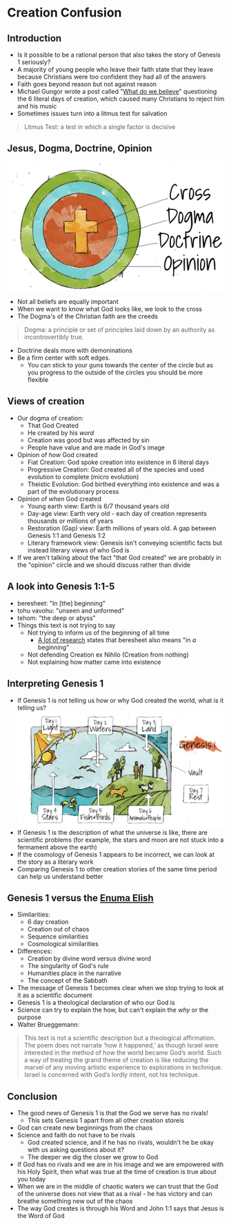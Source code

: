 # Creation Confusion
## Introduction
* Is it possible to be a rational person that also takes the story of Genesis 1 seriously?
* A majority of young people who leave their faith state that they leave because Christians were too confident they had all of the answers
* Faith goes beyond reason but not against reason
* Michael Gungor wrote a post called "[What do we believe](http://www.gungormusic.com/blog/2014/02/what-do-we-believe)" questioning the 6 literal days of creation, which caused many Christians to reject him and his music
* Sometimes issues turn into a litmus test for salvation
> Litmus Test: a test in which a single factor is decisive

## Jesus, Dogma, Doctrine, Opinion
![Circles](/images/Circles.png)
* Not all beliefs are equally important
* When we want to know what God looks like, we look to the cross
* The Dogma's of the Christian faith are the creeds
> Dogma: a principle or set of principles laid down by an authority as incontrovertibly true.
* Doctrine deals more with demoninations
* Be a firm center with soft edges.
	* You can stick to your guns towards the center of the circle but as you progress to the outside of the circles you should be more flexible

## Views of creation
* Our dogma of creation:
	* That God Created
	* He created by his *word*
	* Creation was good but was affected by sin
	* People have value and are made in God's image
* Opinion of *how* God created
	* Fiat Creation: God spoke creation into existence in 6 literal days
	* Progressive Creation: God created all of the species and used evolution to complete (micro evolution)
	* Theistic Evolution: God birthed everything into existence and was a part of the evolutionary process
* Opinion of *when* God created
	* Young earth view: Earth is 6/7 thousand years old
	* Day-age view: Earth very old - each day of creation represents thousands or millions of years
	* Restoration (Gap) view: Earth millions of years old.  A gap between Genesis 1:1 and Genesis 1:2
	* Literary framework view: Genesis isn't conveying scientific facts but instead literary views of who God is
* If we aren't talking about the fact "that God created" we are probably in the "opinion" circle and we should discuss rather than divide

## A look into Genesis 1:1-5
* beresheet: "In \[the\] beginning"
* tohu vavohu: "unseen and unformed"
* tehom: "the deep or abyss"
* Things this text is not trying to say
	* Not trying to inform us of the beginning of all time
		* [A lot of research](https://www.google.com/search?q=genesis+1%3A1+"in+a+beginning") states that beresheet also means "in *a* beginning"
	* Not defending Creation ex Nihilo (Creation from nothing)
	* Not explaining how matter came into existence

## Interpreting Genesis 1
* If Genesis 1 is not telling us how or why God created the world, what is it telling us?
![Creation](/images/Creation.png)
* If Genesis 1 is the description of what the universe is like, there are scientific problems (for example, the stars and moon are not stuck into a fermament above the earth)
* If the cosmology of Genesis 1 appears to be incorrect, we can look at the story as a literary work
* Comparing Genesis 1 to other creation stories of the same time period can help us understand better

## Genesis 1 versus the [Enuma Elish](https://en.wikipedia.org/wiki/En%C3%BBma_Eli%C5%A1)
* Similarities:
	* 6 day creation
	* Creation out of chaos
	* Sequence similarities
	* Cosmological similarities
* Differences:
	* Creation by divine word versus divine word
	* The singularity of God's rule
	* Humanities place in the narrative
	* The concept of the Sabbath
* The message of Genesis 1 becomes clear when we stop trying to look at it as a scientific document
* Genesis 1 is a theological declaration of who our God is
* Science can try to explain the how, but can't explain the *why* or the purpose
* Walter Brueggemann:
> This text is not a scientific description but a theological affirmation. The poem does not narrate ‘how it happened,’ as though Israel were interested in the method of how the world became God’s world. Such a way of treating the grand theme of creation is like reducing the marvel of any moving artistic experience to explorations in technique. Israel is concerned with God’s lordly intent, not his technique.

## Conclusion
* The good news of Genesis 1 is that the God we serve has no rivals!
	* This sets Genesis 1 apart from all other creation storeis
* God can create new beginnings from the chaos
* Science and faith do not have to be rivals
	* God created science, and if he has no rivals, wouldn't he be okay with us asking questions about it?
	* The deeper we dig the closer we grow to God
* If God has no rivals and we are in his image and we are empowered with his Holy Spirit, then what was true at the time of creation is true about you today
* When we are in the middle of chaotic waters we can trust that the God of the universe does not view that as a rival - he has victory and can breathe something new out of the chaos
* The way God creates is through his Word and John 1:1 says that Jesus is the Word of God


